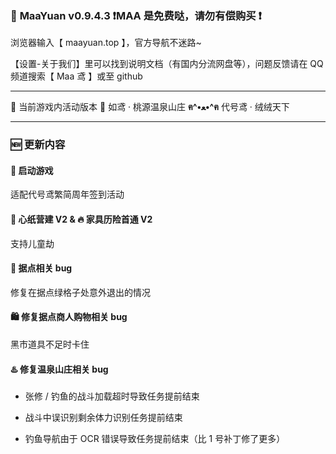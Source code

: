 ### 🥳 **MaaYuan v0.9.4.3 ❗MAA 是免费哒，请勿有偿购买 ❗**

浏览器输入【 maayuan.top 】，官方导航不迷路~

【设置-关于我们】里可以找到说明文档（有国内分流网盘等），问题反馈请在 QQ 频道搜索【 Maa 鸢 】或至 github

---

🐾 当前游戏内活动版本 🐾 如鸢 · 桃源温泉山庄 **ฅ^•ﻌ•^ฅ** 代号鸢 · 绒绒天下

---

### 🆕 更新内容

#### 🚀 **启动游戏**

适配代号鸢繁简周年签到活动

#### 🔨 **心纸营建 V2 &** 🔥 **家具历险首通 V2**

支持儿童劫

#### 🏯 **据点相关 bug**

修复在据点绿格子处意外退出的情况

#### 🛍️ **修复据点商人购物相关 bug**

黑市道具不足时卡住

#### ♨️ **修复温泉山庄相关 bug**

- 张修 / 钓鱼的战斗加载超时导致任务提前结束

- 战斗中误识别剩余体力识别任务提前结束

- 钓鱼导航由于 OCR 错误导致任务提前结束（比 1 号补丁修了更多）
